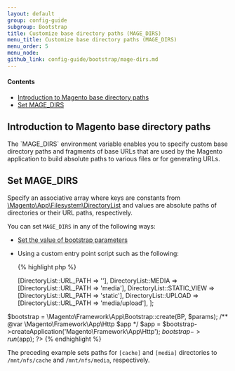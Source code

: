 ```yaml
---
layout: default
group: config-guide
subgroup: Bootstrap
title: Customize base directory paths (MAGE_DIRS)
menu_title: Customize base directory paths (MAGE_DIRS)
menu_order: 5
menu_node: 
github_link: config-guide/bootstrap/mage-dirs.md
---
```


#### Contents
*	<a href="#dirs-introduction">Introduction to Magento base directory paths</a>
*	<a href="#dirs-set">Set MAGE_DIRS</a>


<h2 id="dirs-introduction">Introduction to Magento base directory paths</h2>
The `MAGE_DIRS` environment variable enables you to specify custom base directory paths and fragments of base URLs that are used by the Magento application to build absolute paths to various files or for generating URLs. 

<h2 id="dirs-set">Set MAGE_DIRS</h2>
Specify an associative array where keys are constants from <a href="{{ site.mage2000url }}lib/internal/Magento/Framework/App/Filesystem/DirectoryList.php" target="_blank">\Magento\App\Filesystem\DirectoryList</a> and values are absolute paths of directories or their URL paths, respectively.

You can set `MAGE_DIRS` in any of the following ways:

*	<a href="{{ site.gdeurl }}config-guide/bootstrap/magento-how-to-set.html">Set the value of bootstrap parameters</a>
*	Using a custom entry point script such as the following:

	{% highlight php %}
	<?php
	use Magento\Framework\App\Filesystem\DirectoryList;
	use Magento\Framework\App\Bootstrap;
 
	require __DIR__ . '/app/bootstrap.php';
	$params = $_SERVER;
	$params[Bootstrap::INIT_PARAM_FILESYSTEM_DIR_PATHS] = [
	DirectoryList::PUB => [DirectoryList::URL_PATH => ''],	
	DirectoryList::MEDIA => [DirectoryList::URL_PATH => 'media'],
	DirectoryList::STATIC_VIEW => [DirectoryList::URL_PATH => 'static'],
	DirectoryList::UPLOAD => [DirectoryList::URL_PATH => 'media/upload'],
	];
$bootstrap = \Magento\Framework\App\Bootstrap::create(BP, $params);
	/** @var \Magento\Framework\App\Http $app */
	$app = $bootstrap->createApplication('Magento\Framework\App\Http');
	$bootstrap->run($app);
	?>
	{% endhighlight %}

The preceding example sets paths for `[cache]` and `[media]` directories to `/mnt/nfs/cache` and `/mnt/nfs/media`, respectively.
